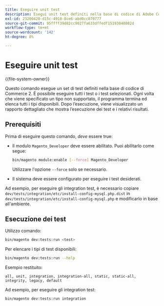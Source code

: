 ```yaml
---
title: Eseguire unit test
description: Esegui unit test definiti nella base di codice di Adobe Commerce.
exl-id: 23200420-d15c-4910-8ce6-abd0cc070777
source-git-commit: 95ffff39d82cc9027fa633dffedf15193040802d
workflow-type: tm+mt
source-wordcount: '142'
ht-degree: 0%

---
```


# Eseguire unit test

{{file-system-owner}}

Questo comando esegue un set di test definiti nella base di codice di Commerce 2. È possibile eseguire tutti i test o i test selezionati. Ogni volta che viene specificato un tipo non supportato, il programma termina ed elenca tutti i tipi disponibili. Dopo l’esecuzione, viene visualizzato un rapporto dettagliato che mostra l’esecuzione dei test e i relativi risultati.

## Prerequisiti

Prima di eseguire questo comando, _deve_ essere true:

- Il modulo `Magento_Developer` deve essere abilitato. Puoi abilitarlo come segue:

  ```bash
  bin/magento module:enable [--force] Magento_Developer
  ```

  Utilizzare l&#39;opzione `--force` solo se necessario.

- Il sistema deve essere configurato per eseguire i test desiderati.

Ad esempio, per eseguire gli integration test, è necessario copiare `dev/tests/integration/etc/install-config-mysql.php.dist` in `dev/tests/integration/etc/install-config-mysql.php` e modificarlo in base all&#39;ambiente.

## Esecuzione dei test

Utilizzo comando:

```bash
bin/magento dev:tests:run <test>
```

Per elencare i tipi di test disponibili:

```bash
bin/magento dev:tests:run --help
```

Esempio restituito:

```terminal
all, unit, integration, integration-all, static, static-all, integrity, legacy, default
```

Ad esempio, per eseguire gli integration test:

```bash
bin/magento dev:tests:run integration
```
